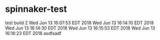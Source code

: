 # spinnaker-test
test build 2
Wed Jun 13 16:07:53 EDT 2018
Wed Jun 13 16:14:10 EDT 2018
Wed Jun 13 16:14:30 EDT 2018
Wed Jun 13 16:15:53 EDT 2018
Wed Jun 13 16:16:23 EDT 2018
asdfsadf
